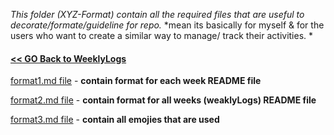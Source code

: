*This folder (XYZ-Format) contain all the required files that are useful to decorate/formate/guideline for repo.*
*mean its basically for myself & for the users who want to create a similar way to manage/ track their activities. *

#### [ << GO Back to WeeklyLogs](../WeeklyLogs.md)

[format1.md file](./format1.md) - **contain format for each week README file**

[format2.md file](./format2.md) - **contain format for all weeks (weaklyLogs) README file**

[format3.md file](./format3.md) - **contain all emojies that are used**